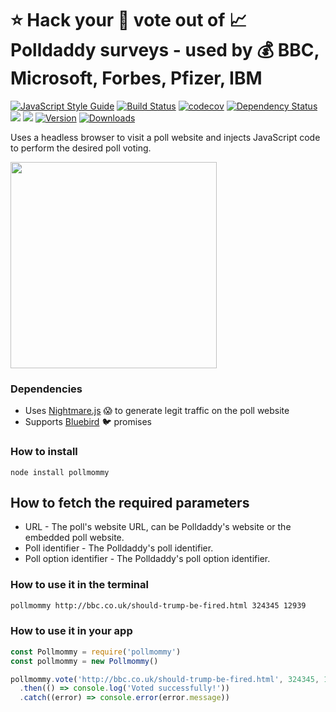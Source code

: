 # :star: Hack your :see_no_evil: vote out of :chart_with_upwards_trend: Polldaddy surveys - used by :moneybag: BBC, Microsoft, Forbes, Pfizer, IBM
[![JavaScript Style Guide](https://img.shields.io/badge/code%20style-standard-brightgreen.svg)](http://standardjs.com/)
[![Build Status](https://travis-ci.org/hfreire/pollmommy.svg?branch=master)](https://travis-ci.org/hfreire/pollmommy)
[![codecov](https://codecov.io/gh/hfreire/pollmommy/branch/master/graph/badge.svg)](https://codecov.io/gh/hfreire/pollmommy)
[![Dependency Status](https://img.shields.io/david/hfreire/pollmommy.svg?style=flat)](https://david-dm.org/hfreire/pollmommy)
[![](https://img.shields.io/github/release/hfreire/pollmommy.svg)](https://github.com/hfreire/pollmommy/releases)
[![](https://img.shields.io/badge/license-MIT-blue.svg)](LICENSE)
[![Version](https://img.shields.io/npm/v/pollmommy.svg)](https://www.npmjs.com/package/pollmommy)
[![Downloads](https://img.shields.io/npm/dt/pollmommy.svg)](https://www.npmjs.com/package/pollmommy) 

Uses a headless browser to visit a poll website and injects JavaScript code to perform the desired poll voting. 

<img src="https://raw.githubusercontent.com/hfreire/pollmommy/master/share/github/voting-screencapture.gif" width="330">

### Dependencies
* Uses [Nightmare.js](http://www.nightmarejs.org/) :scream: to generate legit traffic on the poll website
* Supports [Bluebird](https://github.com/petkaantonov/bluebird) :bird: promises

### How to install
```
node install pollmommy
```

## How to fetch the required parameters
* URL - The poll's website URL, can be Polldaddy's website or the embedded poll website.
* Poll identifier - The Polldaddy's poll identifier.
* Poll option identifier - The Polldaddy's poll option identifier.

### How to use it in the terminal
```bash
pollmommy http://bbc.co.uk/should-trump-be-fired.html 324345 12939
```

### How to use it in your app
```javascript
const Pollmommy = require('pollmommy')
const pollmommy = new Pollmommy()

pollmommy.vote('http://bbc.co.uk/should-trump-be-fired.html', 324345, 12939)
  .then(() => console.log('Voted successfully!'))
  .catch((error) => console.error(error.message))
```

